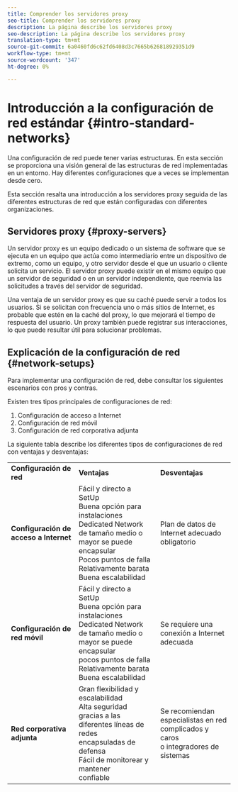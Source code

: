 ```yaml
---
title: Comprender los servidores proxy
seo-title: Comprender los servidores proxy
description: La página describe los servidores proxy
seo-description: La página describe los servidores proxy
translation-type: tm+mt
source-git-commit: 6a0460fd6c62fd6408d3c7665b626818929351d9
workflow-type: tm+mt
source-wordcount: '347'
ht-degree: 0%

---
```



# Introducción a la configuración de red estándar {#intro-standard-networks}

Una configuración de red puede tener varias estructuras. En esta sección se proporciona una visión general de las estructuras de red implementadas en un entorno. Hay diferentes configuraciones que a veces se implementan desde cero.

Esta sección resalta una introducción a los servidores proxy seguida de las diferentes estructuras de red que están configuradas con diferentes organizaciones.

## Servidores proxy {#proxy-servers}

Un servidor proxy es un equipo dedicado o un sistema de software que se ejecuta en un equipo que actúa como intermediario entre un dispositivo de extremo, como un equipo, y otro servidor desde el que un usuario o cliente solicita un servicio. El servidor proxy puede existir en el mismo equipo que un servidor de seguridad o en un servidor independiente, que reenvía las solicitudes a través del servidor de seguridad.

Una ventaja de un servidor proxy es que su caché puede servir a todos los usuarios. Si se solicitan con frecuencia uno o más sitios de Internet, es probable que estén en la caché del proxy, lo que mejorará el tiempo de respuesta del usuario. Un proxy también puede registrar sus interacciones, lo que puede resultar útil para solucionar problemas.

## Explicación de la configuración de red {#network-setups}

Para implementar una configuración de red, debe consultar los siguientes escenarios con pros y contras.

Existen tres tipos principales de configuraciones de red:

1. Configuración de acceso a Internet
1. Configuración de red móvil
1. Configuración de red corporativa adjunta

La siguiente tabla describe los diferentes tipos de configuraciones de red con ventajas y desventajas:

<table>
 <tbody>
  <tr>
   <td><strong>Configuración de red</strong></td>
   <td><strong>Ventajas</strong></td>
   <td><strong>Desventajas</strong></td>
  </tr>
  <tr>
   <td><strong>Configuración de acceso a Internet</strong></td>
   <td>Fácil y directo a SetUp<br>Buena opción para instalaciones<br>Dedicated Network de tamaño medio o mayor se puede encapsular<br>Pocos puntos de falla<br>Relativamente barata<br>Buena escalabilidad</td>
   <td>Plan de datos de Internet adecuado obligatorio</td>
  </tr>
    <tr>
   <td><strong>Configuración de red móvil</strong></td>
   <td>Fácil y directo a SetUp<br>Buena opción para instalaciones<br>Dedicated Network de tamaño medio o mayor se puede encapsular<br>pocos puntos de falla<br>Relativamente barata<br>Buena escalabilidad</br></td>
   <td>Se requiere una conexión a Internet adecuada</td>
  </tr>
    <tr>
   <td><strong>Red corporativa adjunta</strong></td>
   <td>Gran flexibilidad y escalabilidad<br>Alta seguridad gracias a las diferentes líneas de redes<br>encapsuladas de defensa<br>Fácil de monitorear y mantener<br>confiable</td>
   <td>Se recomiendan especialistas en red complicados y caros<br>o integradores de sistemas</td>
  </tr>
  </tr>
 </tbody>
</table>



